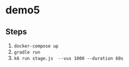# demo5

## Steps

1. `docker-compose up` 
2. `gradle run` 
3. `k6 run stage.js  --vus 1000 --duration 60s`
